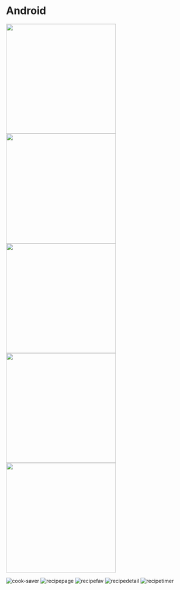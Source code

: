 # Android

<img src="https://user-images.githubusercontent.com/23387500/31800691-7c92c608-b4f7-11e7-9ec8-fb59501e378f.png" width="300">
<img src="https://user-images.githubusercontent.com/23387500/31800706-8f0e9816-b4f7-11e7-8aa4-6fe1134ba465.png" width="300">
<img src="https://user-images.githubusercontent.com/23387500/31800703-8d27b794-b4f7-11e7-8e4b-082db6cd0f4d.png" width="300">
<img src="*https://user-images.githubusercontent.com/23387500/31800702-8d0a7f76-b4f7-11e7-9cb4-8e77da00371d.png" width="300">
<img src="https://user-images.githubusercontent.com/23387500/31800704-8d402a18-b4f7-11e7-8126-06041183b1c1.png" width="300">

![cook-saver](https://user-images.githubusercontent.com/23387500/31800691-7c92c608-b4f7-11e7-9ec8-fb59501e378f.png)
![recipepage](https://user-images.githubusercontent.com/23387500/31800706-8f0e9816-b4f7-11e7-8aa4-6fe1134ba465.png)
![recipefav](https://user-images.githubusercontent.com/23387500/31800703-8d27b794-b4f7-11e7-8e4b-082db6cd0f4d.png)
![recipedetail](https://user-images.githubusercontent.com/23387500/31800702-8d0a7f76-b4f7-11e7-9cb4-8e77da00371d.png)
![recipetimer](https://user-images.githubusercontent.com/23387500/31800704-8d402a18-b4f7-11e7-8126-06041183b1c1.png)
